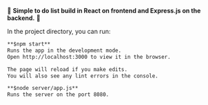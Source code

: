 📝 **Simple to do list build in React on frontend and Express.js on the backend.** 📝

In the project directory, you can run:
<br/>
```diff 
**$npm start**
Runs the app in the development mode.
Open http://localhost:3000 to view it in the browser.

The page will reload if you make edits.
You will also see any lint errors in the console.

**$node server/app.js**
Runs the server on the port 8080.
